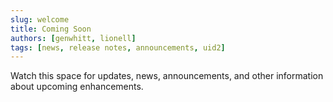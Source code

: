 ```yaml
---
slug: welcome
title: Coming Soon
authors: [genwhitt, lionell]
tags: [news, release notes, announcements, uid2]
---
```


Watch this space for updates, news, announcements, and other information about upcoming enhancements.
